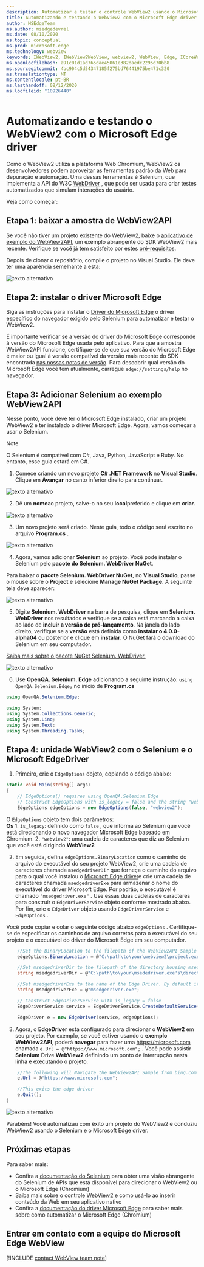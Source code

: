 ```yaml
---
description: Automatizar e testar o controle WebView2 usando o Microsoft Edge driver
title: Automatizando e testando o WebView2 com o Microsoft Edge driver
author: MSEdgeTeam
ms.author: msedgedevrel
ms.date: 08/10/2020
ms.topic: conceptual
ms.prod: microsoft-edge
ms.technology: webview
keywords: IWebView2, IWebView2WebView, webview2, WebView, Edge, ICoreWebView2, ICoreWebView2Controller, Selenium, Driver do Microsoft Edge
ms.openlocfilehash: a91c01d1ad765dae45061e382daedc2295d70bb8
ms.sourcegitcommit: 4bc904c5d54347185f275bd76441975be471c320
ms.translationtype: MT
ms.contentlocale: pt-BR
ms.lasthandoff: 08/12/2020
ms.locfileid: "10926440"
---
```

# Automatizando e testando o WebView2 com o Microsoft Edge driver

Como o WebView2 utiliza a plataforma Web Chromium, WebView2 os desenvolvedores podem aproveitar as ferramentas padrão da Web para depuração e automação. Uma dessas ferramentas é Selenium, que implementa a API do W3C [WebDriver](https://www.w3.org/TR/webdriver2/) , que pode ser usada para criar testes automatizados que simulam interações do usuário.

Veja como começar:

## Etapa 1: baixar a amostra de WebView2API

Se você não tiver um projeto existente do WebView2, baixe o [aplicativo de exemplo do WebView2API](https://github.com/MicrosoftEdge/WebView2Samples/tree/master/WebView2APISample#webview2-api-sample), um exemplo abrangente do SDK WebView2 mais recente. Verifique se você já tem satisfeito por estes [pré-requisitos](https://github.com/MicrosoftEdge/WebView2Samples/tree/master/WebView2APISample#prerequisites).

Depois de clonar o repositório, compile o projeto no Visual Studio. Ele deve ter uma aparência semelhante a esta:

![texto alternativo](../media/webdriver/sample-app.png)

## Etapa 2: instalar o driver Microsoft Edge

Siga as instruções para instalar o [Driver do Microsoft Edge](https://docs.microsoft.com/microsoft-edge/webdriver-chromium#download-microsoft-edge-driver) o driver específico do navegador exigido pelo Selenium para automatizar e testar o WebView2.

É importante verificar se a versão do driver do Microsoft Edge corresponde à versão do Microsoft Edge usada pelo aplicativo. Para que a amostra WebView2API funcione, certifique-se de que sua versão do Microsoft Edge é maior ou igual à versão compatível da versão mais recente do SDK encontrada [nas nossas notas de versão](https://docs.microsoft.com/microsoft-edge/hosting/webview2/releasenotes). Para descobrir qual versão do Microsoft Edge você tem atualmente, carregue `edge://settings/help` no navegador.

## Etapa 3: Adicionar Selenium ao exemplo WebView2API

Nesse ponto, você deve ter o Microsoft Edge instalado, criar um projeto WebView2 e ter instalado o driver Microsoft Edge. Agora, vamos começar a usar o Selenium.

> [!NOTE]
> O Selenium é compatível com C#, Java, Python, JavaScript e Ruby. No entanto, esse guia estará em C#.

1. Comece criando um novo projeto **C# .NET Framework** no **Visual Studio**. Clique em **Avançar** no canto inferior direito para continuar.

![texto alternativo](../media/webdriver/new-project.png)

2. Dê um **nome**ao projeto, salve-o no seu **local**preferido e clique em **criar**.

![texto alternativo](../media/webdriver/app-create.png)

3. Um novo projeto será criado. Neste guia, todo o código será escrito no arquivo **Program.cs** .

![texto alternativo](../media/webdriver/start-app.png)

4. Agora, vamos adicionar **Selenium** ao projeto. Você pode instalar o Selenium pelo **pacote do Selenium. WebDriver NuGet**.

Para baixar o **pacote Selenium. WebDriver NuGet**, no **Visual Studio**, passe o mouse sobre o **Project** e selecione **Manage NuGet Package**. A seguinte tela deve aparecer:

![texto alternativo](../media/webdriver/download-nuget.png)

5. Digite **Selenium. WebDriver** na barra de pesquisa, clique em **Selenium. WebDriver** nos resultados e verifique se a caixa está marcando a caixa ao lado de **incluir a versão de pré-lançamento**. Na janela do lado direito, verifique se a **versão** está definida como **instalar o 4.0.0-alpha04** ou posterior e clique em **instalar**. O NuGet fará o download do Selenium em seu computador.

[Saiba mais sobre o pacote NuGet Selenium. WebDriver.](https://www.nuget.org/packages/Selenium.WebDriver/4.0.0-alpha04)

![texto alternativo](../media/webdriver/nuget.png)

6. Use **OpenQA. Selenium. Edge** adicionando a seguinte instrução: ```using OpenQA.Selenium.Edge;``` no início de **Program.cs**

```csharp
using OpenQA.Selenium.Edge;

using System;
using System.Collections.Generic;
using System.Linq;
using System.Text;
using System.Threading.Tasks;
```

## Etapa 4: unidade WebView2 com o Selenium e o Microsoft EdgeDriver

1. Primeiro, crie o `EdgeOptions` objeto, copiando o código abaixo:

```csharp
static void Main(string[] args)
{
    // EdgeOptions() requires using OpenQA.Selenium.Edge
    // Construct EdgeOptions with is_legacy = false and the string "webview2"
    EdgeOptions edgeOptions = new EdgeOptions(false, "webview2");
```

O `EdgeOptions` objeto tem dois parâmetros:
\
    **Os**
    1. `is_legacy`: definido como `false` , que informa ao Selenium que você está direcionando o novo navegador Microsoft Edge baseado em Chromium.
    2. `"webview2"`: uma cadeia de caracteres que diz ao Selenium que você está dirigindo **WebView2**

2. Em seguida, defina `edgeOptions.BinaryLocation` como o caminho do arquivo do executável do seu projeto WebView2, crie uma cadeia de caracteres chamada `msedgedriverDir` que forneça o caminho do arquivo para o qual você instalou o [Microsoft Edge driver](https://developer.microsoft.com/microsoft-edge/tools/webdriver/#downloads)e crie uma cadeia de caracteres chamada `msedgedriverExe` para armazenar o nome do executável do driver Microsoft Edge. Por padrão, o executável é chamado `"msedgedriver.exe"` . Use essas duas cadeias de caracteres para construir o `EdgeDriverService` objeto conforme mostrado abaixo. Por fim, crie o `EdgeDriver` objeto usando `EdgeDriverService` e `EdgeOptions` .

Você pode copiar e colar o seguinte código abaixo `edgeOptions` . Certifique-se de especificar os caminhos de arquivo corretos para o executável do seu projeto e o executável do driver do Microsoft Edge em seu computador.

```csharp
    //Set the BinaryLocation to the filepath of the WebView2API Sample's executable
    edgeOptions.BinaryLocation = @"C:\path\to\your\webview2\project.exe";

    //Set msedgedriverDir to the filepath of the directory housing msedgedriver.exe
    string msedgedriverDir = @"C:\path\to\your\msededriver.exe's\directory";

    //Set msedgedriverExe to the name of the Edge Driver. By default it is:
    string msedgedriverExe = @"msedgedriver.exe";

    // Construct EdgeDriverService with is_legacy = false  
    EdgeDriverService service = EdgeDriverService.CreateDefaultService(msedgedriverDir, msedgedriverExe, false);

    EdgeDriver e = new EdgeDriver(service, edgeOptions);
```

3. Agora, o **EdgeDriver** está configurado para direcionar o **WebView2** em seu projeto. Por exemplo, se você estiver usando o **exemplo WebView2API**, poderá **navegar** para fazer uma <https://microsoft.com> chamada ```e.Url = @"https://www.microsoft.com";``` . Você pode assistir **Selenium** Drive **WebView2** definindo um ponto de interrupção nesta linha e executando o projeto.

```csharp
    //The following will Navigate the WebView2API Sample from bing.com to microsoft.com
    e.Url = @"https://www.microsoft.com";

    //This exits the edge driver
    e.Quit();
}
```

![texto alternativo](../media/webdriver/microsoft.png)

Parabéns! Você automatizau com êxito um projeto do WebView2 e conduziu WebView2 usando o Selenium e o Microsoft Edge driver.

## Próximas etapas

Para saber mais:

- Confira a [documentação do Selenium](https://www.selenium.dev/documentation/en/webdriver/) para obter uma visão abrangente do Selenium de APIs que está disponível para direcionar o WebView2 ou o Microsoft Edge (Chromium)
- Saiba mais sobre o controle [WebView2](https://docs.microsoft.com/microsoft-edge/hosting/webview2) e como usá-lo ao inserir conteúdo da Web em seu aplicativo nativo
- Confira a [documentação do driver Microsoft Edge](https://docs.microsoft.com/microsoft-edge/webdriver-chromium) para saber mais sobre como automatizar o Microsoft Edge (Chromium)

## Entrar em contato com a equipe do Microsoft Edge WebView  

[!INCLUDE [contact WebView team note](../includes/contact-webview-team-note.md)]  
